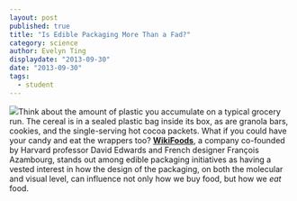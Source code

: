 ```yaml
---
layout: post
published: true
title: "Is Edible Packaging More Than a Fad?"
category: science
author: Evelyn Ting
displaydate: "2013-09-30"
date: "2013-09-30"
tags: 
  - student
---
```


![](http://celebrationcakesmex.files.wordpress.com/2013/07/6647.jpg)Think about the amount of plastic you accumulate on a typical grocery run. The cereal is in a sealed plastic bag inside its box, as are granola bars, cookies, and the single-serving hot cocoa packets. What if you could have your candy and eat the wrappers too? <a href="http://www.wikipearl.com/" target="_blank"><b>WikiFoods</b></a>, a company co-founded by Harvard professor David Edwards and French designer François Azambourg, stands out among edible packaging initiatives as having a vested interest in how the design of the packaging, on both the molecular and visual level, can influence not only how we buy food, but how we _eat_ food.